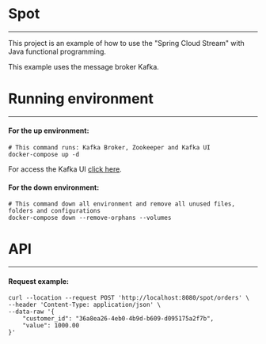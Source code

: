 # Spot

---
This project is an example of how to use the "Spring Cloud Stream" with Java functional programming.

This example uses the message broker Kafka.

# Running environment

---

#### For the up environment:
```shell
# This command runs: Kafka Broker, Zookeeper and Kafka UI
docker-compose up -d
```

For access the Kafka UI [click here](http://localhost:8085).

#### For the down environment:
```shell
# This command down all environment and remove all unused files, folders and configurations
docker-compose down --remove-orphans --volumes
```

# API

---

#### Request example:
```shell
curl --location --request POST 'http://localhost:8080/spot/orders' \
--header 'Content-Type: application/json' \
--data-raw '{
    "customer_id": "36a8ea26-4eb0-4b9d-b609-d095175a2f7b",
    "value": 1000.00
}'
```